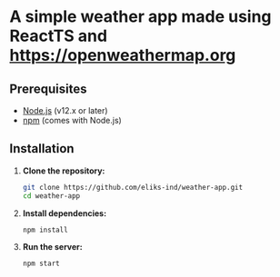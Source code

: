 # A simple weather app made using ReactTS and https://openweathermap.org

## Prerequisites

- [Node.js](https://nodejs.org/) (v12.x or later)
- [npm](https://www.npmjs.com/get-npm) (comes with Node.js)

## Installation

1.  **Clone the repository:**
    ```bash
    git clone https://github.com/eliks-ind/weather-app.git
    cd weather-app
    ```
2.  **Install dependencies:**

    ```bash
    npm install
    ```

3.  **Run the server:**
    ```bash
    npm start
    ```
